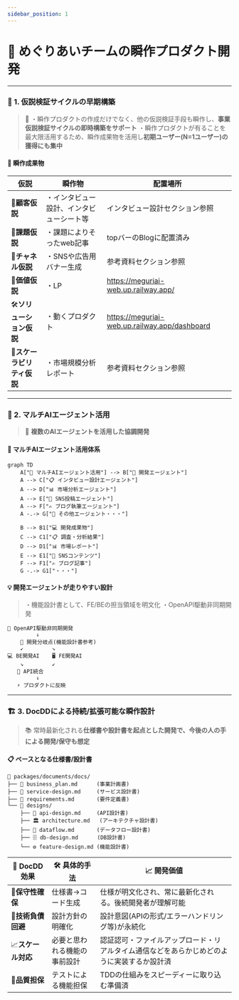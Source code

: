 ```yaml
---
sidebar_position: 1
---
```

# 🚀 めぐりあいチームの瞬作プロダクト開発

---

### 🔬 1. 仮説検証サイクルの早期構築

> 🎯
> ・瞬作プロダクトの作成だけでなく、他の仮説検証手段も瞬作し、**事業仮説検証サイクルの即時構築をサポート**
> ・瞬作プロダクトが有ることを最大限活用するため、瞬作成果物を活用し**初期ユーザー(N=1ユーザー)の獲得にも集中**

#### 🚀 瞬作成果物

| 仮説                             | 瞬作物                                   | 配置場所                                      |
| -------------------------------- | ---------------------------------------- | --------------------------------------------- |
| 👤**顧客仮説**             | ・インタビュー設計、インタビューシート等 | インタビュー設計セクション参照                |
| 🧱**課題仮説**             | ・課題によりそったweb記事                | topバーのBlogに配置済み                       |
| 🚪**チャネル仮説**         | ・SNSや広告用バナー生成                  | 参考資料セクション参照                        |
| 💎**価値仮説**             | ・LP                                     | https://meguriai-web.up.railway.app/          |
| 🛠️**ソリューション仮説** | ・動くプロダクト                         | https://meguriai-web.up.railway.app/dashboard |
| 🌱**スケーラビリティ仮説** | ・市場規模分析レポート                   | 参考資料セクション参照                        |

---

### 🤖 2. マルチAIエージェント活用

> 🎵 **複数のAIエージェントを活用した協調開発**

#### 🔄 マルチAIエージェント活用体系

```mermaid
graph TD
    A["🤖 マルチAIエージェント活用"] --> B["🔧 開発エージェント"]
    A --> C["📋 インタビュー設計エージェント"]
    A --> D["📊 市場分析エージェント"]
    A --> E["📱 SNS投稿エージェント"]
    A --> F["✍️ ブログ執筆エージェント"]
    A -.-> G["🔮 その他エージェント・・・"]
  
    B --> B1["💻 開発成果物"]
    C --> C1["📋 調査・分析結果"]
    D --> D1["📊 市場レポート"]
    E --> E1["📱 SNSコンテンツ"]
    F --> F1["✍️ ブログ記事"]
    G -.-> G1["・・・"]
```

#### 💡 開発エージェントが走りやすい設計

> ・機能設計書として、FE/BEの担当領域を明文化
> ・OpenAPI駆動非同期開発

```
📝 OpenAPI駆動非同期開発
         ↓
    🔀 開発分岐点(機能設計書参考)
    ↙         ↘
💻 BE開発AI    🖥️ FE開発AI
    ↘         ↙
   🔗 API統合
         ↓
   ⚡ プロダクトに反映
```

---

### 🏗️ 3. DocDDによる持続/拡張可能な瞬作設計

> 📚 常時最新化される**仕様書や設計書を起点とした開発で、今後の人の手による開発/保守も想定**

#### 📋 ベースとなる仕様書/設計書

```
📂 packages/documents/docs/
├── 📄 business_plan.md      (事業計画書)
├── 📄 service-design.md     (サービス設計書)
├── 📄 requirements.md       (要件定義書)
└── 📂 designs/
    ├── 🔧 api-design.md     (API設計書)
    ├── 🏛️ architecture.md   (アーキテクチャ設計書)
    ├── 🔄 dataflow.md       (データフロー設計書)
    ├── 🗄️ db-design.md      (DB設計書)
    └── ⚙️ feature-design.md (機能設計書)
```

| 🎯 DocDD効果             | 🛠️ 具体的手法              | 📈 開発価値                                                                                |
| ------------------------ | ---------------------------- | ------------------------------------------------------------------------------------------ |
| 🔧**保守性確保**   | 仕様書→コード生成           | 仕様が明文化され、常に最新化される。後続開発者が理解可能                                   |
| 💸**技術負債回避** | 設計方針の明確化             | 設計意図(APIの形式/エラーハンドリング等)が永続化                                           |
| 📈**スケール対応** | 必要と思われる機能の事前設計 | 認証認可・ファイルアップロード・リアルタイム通信などをあらかじめどのように実装するか設計済 |
| 🎯**品質担保**     | テストによる機能担保         | TDDの仕組みをスピーディーに取り込む準備済                                                  |
